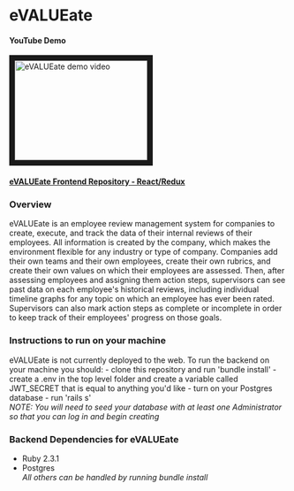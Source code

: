 # eVALUEate

#### YouTube Demo
<a href="http://www.youtube.com/watch?feature=player_embedded&v=XcEE10kJ6X4
" target="_blank"><img src="http://img.youtube.com/vi/XcEE10kJ6X4/0.jpg" 
alt="eVALUEate demo video" width="240" height="180" border="10" /></a>

#### [eVALUEate Frontend Repository - React/Redux](https://github.com/dtfreemn/evaluator-react-redux)

### Overview
  eVALUEate is an employee review management system for companies to create, execute, and track the data of their internal reviews of their employees. All information is created by the company, which makes the environment flexible for any industry or type of company. Companies add their own teams and their own employees, create their own rubrics, and create their own values on which their employees are assessed. Then, after assessing employees and assigning them action steps, supervisors can see past data on each employee's historical reviews, including individual timeline graphs for any topic on which an employee has ever been rated. Supervisors can also mark action steps as complete or incomplete in order to keep track of their employees' progress on those goals.

### Instructions to run on your machine
  eVALUEate is not currently deployed to the web. To run the backend on your machine you should:
    - clone this repository and run 'bundle install'
    - create a .env in the top level folder and create a variable called JWT_SECRET that is equal to anything you'd like
    - turn on your Postgres database
    - run 'rails s' </br>
    *NOTE: You will need to seed your database with at least one Administrator so that you can log in and begin creating*

### Backend Dependencies for eVALUEate
  - Ruby 2.3.1
  - Postgres</br>
  *All others can be handled by running bundle install*

